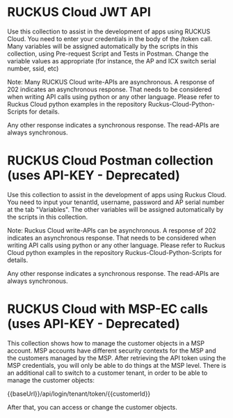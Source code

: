 # RUCKUS Cloud JWT API
Use this collection to assist in the development of apps using RUCKUS Cloud.
You need to enter your credentials in the body of the /token call. 
Many variables will be assigned automatically by the scripts in this collection, using Pre-request Script and Tests in Postman. Change the variable values as appropriate (for instance, the AP and ICX switch serial number, ssid, etc)

Note: Many RUCKUS Cloud write-APIs are asynchronous. A response of 202 indicates an asynchronous 
response. That needs to be considered when writing API calls using python or any other language. 
Please refer to Ruckus Cloud python examples in the repository Ruckus-Cloud-Python-Scripts for details.

Any other response indicates a synchronous response. The read-APIs are always synchronous.

# RUCKUS Cloud Postman collection (uses API-KEY - Deprecated)
Use this collection to assist in the development of apps using Ruckus Cloud. You need to input your
tenantId, username, password and AP serial number at the tab "Variables". The other variables will be 
assigned automatically by the scripts in this collection.

Note: Ruckus Cloud write-APIs can be asynchronous. A response of 202 indicates an asynchronous 
response. That needs to be considered when writing API calls using python or any other language. 
Please refer to Ruckus Cloud python examples in the repository Ruckus-Cloud-Python-Scripts for details.

Any other response indicates a synchronous response. The read-APIs are always synchronous.

# RUCKUS Cloud with MSP-EC calls (uses API-KEY - Deprecated)
This collection shows how to manage the customer objects in a MSP account.
MSP accounts have different security contexts for the MSP and the customers managed by the MSP. After retrieving the API token using the MSP credentials, you will only be able to do things at the MSP level.
There is an additional call to switch to a customer tenant, in order to be able to manage the customer objects:
 
{{baseUrl}}/api/login/tenant/token/{{customerId}}
 
After that, you can access or change the customer objects.


